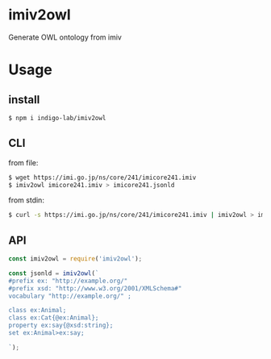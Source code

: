 # imiv2owl
Generate OWL ontology from imiv

# Usage

## install

```sh
$ npm i indigo-lab/imiv2owl
```

## CLI


from file:

```sh
$ wget https://imi.go.jp/ns/core/241/imicore241.imiv
$ imiv2owl imicore241.imiv > imicore241.jsonld
```

from stdin:

```sh
$ curl -s https://imi.go.jp/ns/core/241/imicore241.imiv | imiv2owl > imicore241.jsonld
```

## API

```js
const imiv2owl = require('imiv2owl');

const jsonld = imiv2owl(`
#prefix ex: "http://example.org/"
#prefix xsd: "http://www.w3.org/2001/XMLSchema#"
vocabulary "http://example.org/" ;

class ex:Animal;
class ex:Cat{@ex:Animal};
property ex:say{@xsd:string};
set ex:Animal>ex:say;

`);

```
